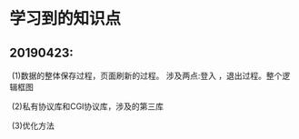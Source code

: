 # 学习到的知识点

## 20190423:

​	(1)数据的整体保存过程，页面刷新的过程。 涉及两点:登入 ，退出过程。整个逻辑框图



​	(2)私有协议库和CGI协议库，涉及的第三库



​	(3)优化方法



​	











## 
